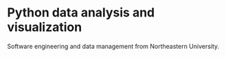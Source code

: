 # Python data analysis and visualization

Software engineering and data management from Northeastern University.
